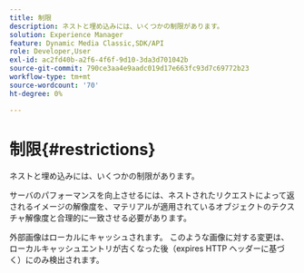 ```yaml
---
title: 制限
description: ネストと埋め込みには、いくつかの制限があります。
solution: Experience Manager
feature: Dynamic Media Classic,SDK/API
role: Developer,User
exl-id: ac2fd40b-a2f6-4f6f-9d10-3da3d701042b
source-git-commit: 790ce3aa4e9aadc019d17e663fc93d7c69772b23
workflow-type: tm+mt
source-wordcount: '70'
ht-degree: 0%

---
```


# 制限{#restrictions}

ネストと埋め込みには、いくつかの制限があります。

サーバのパフォーマンスを向上させるには、ネストされたリクエストによって返されるイメージの解像度を、マテリアルが適用されているオブジェクトのテクスチャ解像度と合理的に一致させる必要があります。

外部画像はローカルにキャッシュされます。 このような画像に対する変更は、ローカルキャッシュエントリが古くなった後（expires HTTP ヘッダーに基づく）にのみ検出されます。
